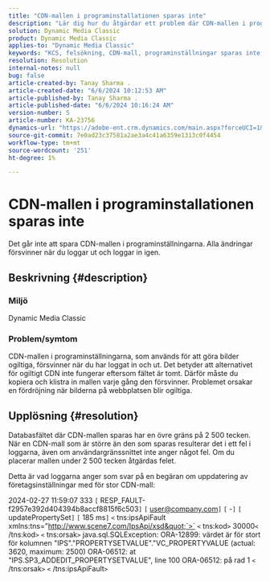 ```yaml
---
title: "CDN-mallen i programinstallationen sparas inte"
description: "Lär dig hur du åtgärdar ett problem där CDN-mallen i programinställningarna inte kan sparas."
solution: Dynamic Media Classic
product: Dynamic Media Classic
applies-to: "Dynamic Media Classic"
keywords: "KCS, felsökning, CDN-mall, programinställningar sparas inte, Adobe Dynamic Media Classic"
resolution: Resolution
internal-notes: null
bug: false
article-created-by: Tanay Sharma .
article-created-date: "6/6/2024 10:12:53 AM"
article-published-by: Tanay Sharma .
article-published-date: "6/6/2024 10:16:24 AM"
version-number: 5
article-number: KA-23756
dynamics-url: "https://adobe-ent.crm.dynamics.com/main.aspx?forceUCI=1&pagetype=entityrecord&etn=knowledgearticle&id=ed662553-ed23-ef11-840b-6045bd0065b6"
source-git-commit: 7e0ad23c37581a2ae3a4c41a6359e1313c0f4454
workflow-type: tm+mt
source-wordcount: '251'
ht-degree: 1%

---
```


# CDN-mallen i programinstallationen sparas inte


Det går inte att spara CDN-mallen i programinställningarna. Alla ändringar försvinner när du loggar ut och loggar in igen.

## Beskrivning {#description}


### Miljö

Dynamic Media Classic

### Problem/symtom

CDN-mallen i programinställningarna, som används för att göra bilder ogiltiga, försvinner när du har loggat in och ut. Det betyder att alternativet för ogiltigt CDN inte fungerar eftersom fältet är tomt. Därför måste du kopiera och klistra in mallen varje gång den försvinner. Problemet orsakar en fördröjning när bilderna på webbplatsen blir ogiltiga.


## Upplösning {#resolution}


Databasfältet där CDN-mallen sparas har en övre gräns på 2 500 tecken. När en CDN-mall som är större än den som sparas resulterar det i ett fel i loggarna, även om användargränssnittet inte anger något fel. Om du placerar mallen under 2 500 tecken åtgärdas felet.



Detta är vad loggarna anger som svar på en begäran om uppdatering av företagsinställningar med för stor CDN-mall:

2024-02-27 11:59:07 333 `[` RESP_FAULT-f2957e392d404394b8accf8815f6c503`]`
`[` user@company.com`]`  `[` -`]`  `[` updatePropertySet`]`  `[` 185 ms`]`
`<` tns:ipsApiFault xmlns:tns=&quot;http://www.scene7.com/IpsApi/xsd&quot;`>` `<` tns:kod`>` 30000`<` /tns:kod`>` `<` tns:orsak`>` java.sql.SQLException: ORA-12899: värdet är för stort för kolumnen &quot;IPS&quot;.&quot;PROPERTYSETVALUE&quot;.&quot;VC_PROPERTYVALUE (actual: 3620, maximum: 2500) ORA-06512: at &quot;IPS.SP3_ADDEDIT_PROPERTYSETVALUE&quot;, line 100 ORA-06512: på rad 1
`<` /tns:orsak`>` `<` /tns:ipsApiFault`>`
